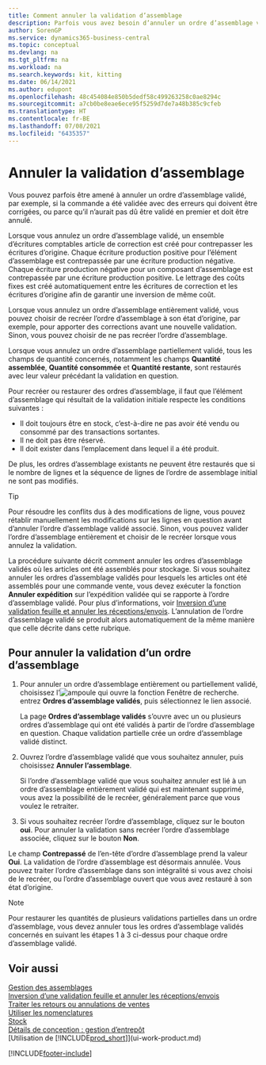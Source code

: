 ```yaml
---
title: Comment annuler la validation d’assemblage
description: Parfois vous avez besoin d’annuler un ordre d’assemblage validé, par exemple parce que la facture a été validée avec des erreurs qui doivent être corrigées.
author: SorenGP
ms.service: dynamics365-business-central
ms.topic: conceptual
ms.devlang: na
ms.tgt_pltfrm: na
ms.workload: na
ms.search.keywords: kit, kitting
ms.date: 06/14/2021
ms.author: edupont
ms.openlocfilehash: 48c454084e850b5dedf58c499263258c0ae8294c
ms.sourcegitcommit: a7cb0be8eae6ece95f5259d7de7a48b385c9cfeb
ms.translationtype: HT
ms.contentlocale: fr-BE
ms.lasthandoff: 07/08/2021
ms.locfileid: "6435357"
---
```

# <a name="undo-assembly-posting"></a>Annuler la validation d’assemblage
Vous pouvez parfois être amené à annuler un ordre d’assemblage validé, par exemple, si la commande a été validée avec des erreurs qui doivent être corrigées, ou parce qu’il n’aurait pas dû être validé en premier et doit être annulé.

Lorsque vous annulez un ordre d’assemblage validé, un ensemble d’écritures comptables article de correction est créé pour contrepasser les écritures d’origine. Chaque écriture production positive pour l’élément d’assemblage est contrepassée par une écriture production négative. Chaque écriture production négative pour un composant d’assemblage est contrepassée par une écriture production positive. Le lettrage des coûts fixes est créé automatiquement entre les écritures de correction et les écritures d’origine afin de garantir une inversion de même coût.  

Lorsque vous annulez un ordre d’assemblage entièrement validé, vous pouvez choisir de recréer l’ordre d’assemblage à son état d’origine, par exemple, pour apporter des corrections avant une nouvelle validation. Sinon, vous pouvez choisir de ne pas recréer l’ordre d’assemblage.  

Lorsque vous annulez un ordre d’assemblage partiellement validé, tous les champs de quantité concernés, notamment les champs **Quantité assemblée**, **Quantité consommée** et **Quantité restante**, sont restaurés avec leur valeur précédant la validation en question.  

Pour recréer ou restaurer des ordres d’assemblage, il faut que l’élément d’assemblage qui résultait de la validation initiale respecte les conditions suivantes :  

-   Il doit toujours être en stock, c’est-à-dire ne pas avoir été vendu ou consommé par des transactions sortantes.  
-   Il ne doit pas être réservé.  
-   Il doit exister dans l’emplacement dans lequel il a été produit.  

De plus, les ordres d’assemblage existants ne peuvent être restaurés que si le nombre de lignes et la séquence de lignes de l’ordre de assemblage initial ne sont pas modifiés.  

> [!TIP]  
>  Pour résoudre les conflits dus à des modifications de ligne, vous pouvez rétablir manuellement les modifications sur les lignes en question avant d’annuler l’ordre d’assemblage validé associé. Sinon, vous pouvez valider l’ordre d’assemblage entièrement et choisir de le recréer lorsque vous annulez la validation.  

La procédure suivante décrit comment annuler les ordres d’assemblage validés où les articles ont été assemblés pour stockage. Si vous souhaitez annuler les ordres d’assemblage validés pour lesquels les articles ont été assemblés pour une commande vente, vous devez exécuter la fonction **Annuler expédition** sur l’expédition validée qui se rapporte à l’ordre d’assemblage validé. Pour plus d’informations, voir [Inversion d’une validation feuille et annuler les réceptions/envois](finance-how-reverse-journal-posting.md). L’annulation de l’ordre d’assemblage validé se produit alors automatiquement de la même manière que celle décrite dans cette rubrique.  

## <a name="to-undo-posting-of-an-assembly-order"></a>Pour annuler la validation d’un ordre d’assemblage  
1.  Pour annuler un ordre d’assemblage entièrement ou partiellement validé, choisissez l’![ampoule qui ouvre la fonction Fenêtre de recherche.](media/ui-search/search_small.png "Dites-moi ce que vous voulez faire") entrez **Ordres d’assemblage validés**, puis sélectionnez le lien associé.  

    La page **Ordres d’assemblage validés** s’ouvre avec un ou plusieurs ordres d’assemblage qui ont été validés à partir de l’ordre d’assemblage en question. Chaque validation partielle crée un ordre d’assemblage validé distinct.  
2.  Ouvrez l’ordre d’assemblage validé que vous souhaitez annuler, puis choisissez **Annuler l’assemblage**.  

    Si l’ordre d’assemblage validé que vous souhaitez annuler est lié à un ordre d’assemblage entièrement validé qui est maintenant supprimé, vous avez la possibilité de le recréer, généralement parce que vous voulez le retraiter.  
3.  Si vous souhaitez recréer l’ordre d’assemblage, cliquez sur le bouton **oui**. Pour annuler la validation sans recréer l’ordre d’assemblage associée, cliquez sur le bouton **Non**.  

Le champ **Contrepassé** de l’en\-tête d’ordre d’assemblage prend la valeur **Oui**. La validation de l’ordre d’assemblage est désormais annulée. Vous pouvez traiter l’ordre d’assemblage dans son intégralité si vous avez choisi de le recréer, ou l’ordre d’assemblage ouvert que vous avez restauré à son état d’origine.  

> [!NOTE]  
>  Pour restaurer les quantités de plusieurs validations partielles dans un ordre d’assemblage, vous devez annuler tous les ordres d’assemblage validés concernés en suivant les étapes 1 à 3 ci-dessus pour chaque ordre d’assemblage validé.  

## <a name="see-also"></a>Voir aussi  
[Gestion des assemblages](assembly-assemble-items.md)  
[Inversion d’une validation feuille et annuler les réceptions/envois](finance-how-reverse-journal-posting.md)  
[Traiter les retours ou annulations de ventes](sales-how-process-sales-returns-cancellations.md)    
[Utiliser les nomenclatures](inventory-how-work-BOMs.md)  
[Stock](inventory-manage-inventory.md)  
[Détails de conception : gestion d’entrepôt](design-details-warehouse-management.md)  
[Utilisation de [!INCLUDE[prod_short](includes/prod_short.md)]](ui-work-product.md)


[!INCLUDE[footer-include](includes/footer-banner.md)]